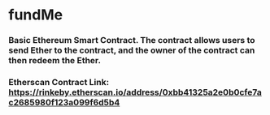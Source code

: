 # fundMe #
### Basic Ethereum Smart Contract. The contract allows users to send Ether to the contract, and the owner of the contract can then redeem the Ether. ###
### Etherscan Contract Link: https://rinkeby.etherscan.io/address/0xbb41325a2e0b0cfe7ac2685980f123a099f6d5b4 ###
